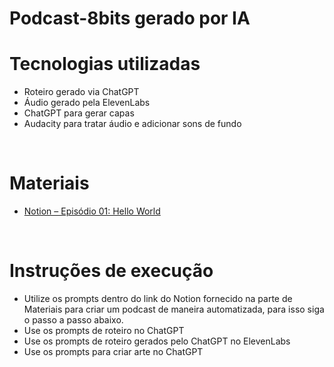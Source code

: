 <h1>Podcast-8bits gerado por IA</h1>

<h1>Tecnologias utilizadas</h1>
<ul>
  <li>Roteiro gerado via ChatGPT</li>
  <li>Áudio gerado pela ElevenLabs</li>
  <li>ChatGPT para gerar capas</li>
  <li>Audacity para tratar áudio e adicionar sons de fundo</li>
</ul>
<br>

<h1>Materiais</h1>
<ul>
  <li><a href="https://butternut-bagpipe-e63.notion.site/Podcast-EP01-Hello-World-293213be8c26806d9164e44ddeb80790" target="_blank">Notion – Episódio 01: Hello World</a></li>
</ul>
<br>

<h1>Instruções de execução</h1>
<ul>
  <li>Utilize os prompts dentro do link do Notion fornecido na parte de Materiais para criar um podcast de maneira automatizada, para isso siga o passo a passo abaixo.</li>
  <li>Use os prompts de roteiro no ChatGPT</li>
  <li>Use os prompts de roteiro gerados pelo ChatGPT no ElevenLabs</li>
  <li>Use os prompts para criar arte no ChatGPT</li>
</ul>
<br>
